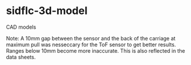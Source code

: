 # sidflc-3d-model
CAD models

Note: A 10mm gap between the sensor and the back of the carriage at maximum pull was nesseccary for the ToF sensor to get better results. Ranges below 10mm become more inaccurate. This is also reflected in the data sheets.
